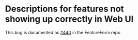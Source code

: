 # Descriptions for features not showing up correctly in Web UI

This bug is documented as [#440](https://github.com/featureform/featureform/issues/440) in the FeatureForm repo.
